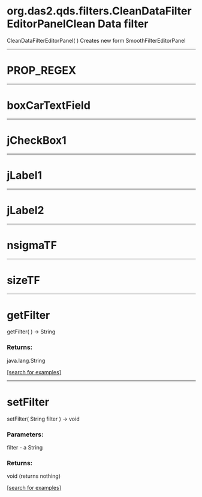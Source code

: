 # org.das2.qds.filters.CleanDataFilterEditorPanelClean Data filter
CleanDataFilterEditorPanel( )
Creates new form SmoothFilterEditorPanel

***
<a name="PROP_REGEX"></a>
# PROP_REGEX



***
<a name="boxCarTextField"></a>
# boxCarTextField



***
<a name="jCheckBox1"></a>
# jCheckBox1



***
<a name="jLabel1"></a>
# jLabel1



***
<a name="jLabel2"></a>
# jLabel2



***
<a name="nsigmaTF"></a>
# nsigmaTF



***
<a name="sizeTF"></a>
# sizeTF



***
<a name="getFilter"></a>
# getFilter
getFilter(  ) &rarr; String



### Returns:
java.lang.String


<a href="https://github.com/autoplot/dev/search?q=getFilter&unscoped_q=getFilter">[search for examples]</a>

***
<a name="setFilter"></a>
# setFilter
setFilter( String filter ) &rarr; void



### Parameters:
filter - a String

### Returns:
void (returns nothing)


<a href="https://github.com/autoplot/dev/search?q=setFilter&unscoped_q=setFilter">[search for examples]</a>

